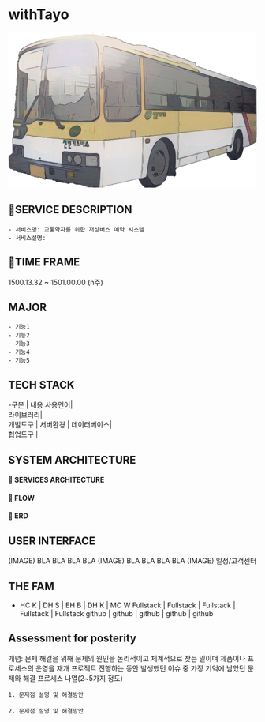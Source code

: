 # **withTayo**

![withTayo Splash](/TayoTest/src/main/webapp/IMG/Bus_real_sketch.png)

## 🚐SERVICE DESCRIPTION

    - 서비스명: 교통약자를 위한 저상버스 예약 시스템
    - 서비스설명:

## 🚌TIME FRAME
1500.13.32 ~ 1501.00.00 (n주)

## MAJOR 
    - 기능1
    - 기능2
    - 기능3
    - 기능4
    - 기능5

## TECH STACK
-구분  |	내용
사용언어| 	
라이브러리| 	
개발도구 	|
서버환경 	|
데이터베이스| 	
협업도구 	| 

## SYSTEM ARCHITECTURE
#### 📌 SERVICES ARCHITECTURE
#### 📌 FLOW
#### 📌 ERD

## USER INTERFACE
(IMAGE)
BLA BLA BLA BLA
(IMAGE)
BLA BLA BLA BLA
(IMAGE)
일정/고객센터

## THE FAM
- HC K |	DH S |	EH B |	DH K |	MC W
Fullstack |	Fullstack |	Fullstack |	Fullstack |	Fullstack
github |	github |	github |	github |	github

## Assessment for posterity
개념: 문제 해결을 위해 문제의 원인을 논리적이고 체계적으로 찾는 일이며 제품이나 프로세스의 운영을 재개 프로젝트 진행하는 동안 발생했던 이슈 중 가장 기억에 남았던 문제와 해결 프로세스 나열(2~5가지 정도)

    1. 문제점 설명 및 해결방안

    2. 문제점 설명 및 해결방안
